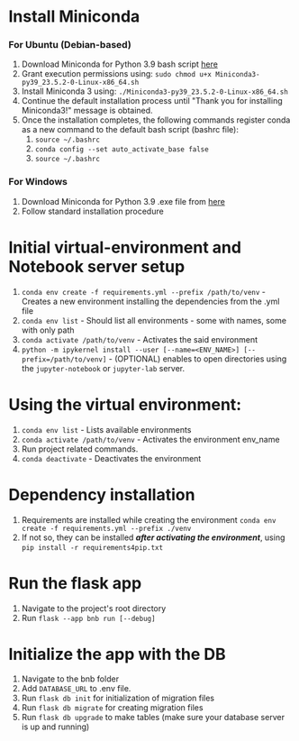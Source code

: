 # Install Miniconda
### For Ubuntu (Debian-based)
1. Download Miniconda for Python 3.9 bash script [here](https://repo.anaconda.com/miniconda/Miniconda3-py39_23.5.2-0-Linux-x86_64.sh)
2. Grant execution permissions using:
    `sudo chmod u+x Miniconda3-py39_23.5.2-0-Linux-x86_64.sh`
3. Install Miniconda 3 using:
    `./Miniconda3-py39_23.5.2-0-Linux-x86_64.sh`
4. Continue the default installation process until "Thank you for installing Miniconda3!" message is obtained.
5. Once the installation completes, the following commands register conda as a new command to the default bash script (bashrc file):
    1. `source ~/.bashrc`
    2. `conda config --set auto_activate_base false`
    3. `source ~/.bashrc`

### For Windows
1. Download Miniconda for Python 3.9 .exe file from [here](https://repo.anaconda.com/miniconda/Miniconda3-py39_23.5.2-0-Windows-x86_64.exe)
2. Follow standard installation procedure

# Initial virtual-environment and Notebook server setup
1. `conda env create -f requirements.yml --prefix /path/to/venv` - Creates a new environment installing the dependencies from the .yml file
2. `conda env list` - Should list all environments - some with names, some with only path
3. `conda activate /path/to/venv` - Activates the said environment
4. `python -m ipykernel install --user [--name=<ENV_NAME>] [--prefix=/path/to/venv]` - (OPTIONAL) enables to open directories using the `jupyter-notebook` or `jupyter-lab` server.

# Using the virtual environment:
1. `conda env list` - Lists available environments
2. `conda activate /path/to/venv` - Activates the environment env_name
3. Run project related commands.
4. `conda deactivate` - Deactivates the environment

# Dependency installation
1. Requirements are installed while creating the environment `conda env create -f requirements.yml --prefix ./venv`
2. If not so, they can be installed _**after activating the environment**_, using `pip install -r requirements4pip.txt`

# Run the flask app
1. Navigate to the project's root directory
2. Run `flask --app bnb run [--debug]`

# Initialize the app with the DB
1. Navigate to the bnb folder
2. Add `DATABASE_URL` to .env file.
3. Run `flask db init` for initialization of migration files
4. Run `flask db migrate` for creating migration files
5. Run `flask db upgrade` to make tables (make sure your database server is up and running)